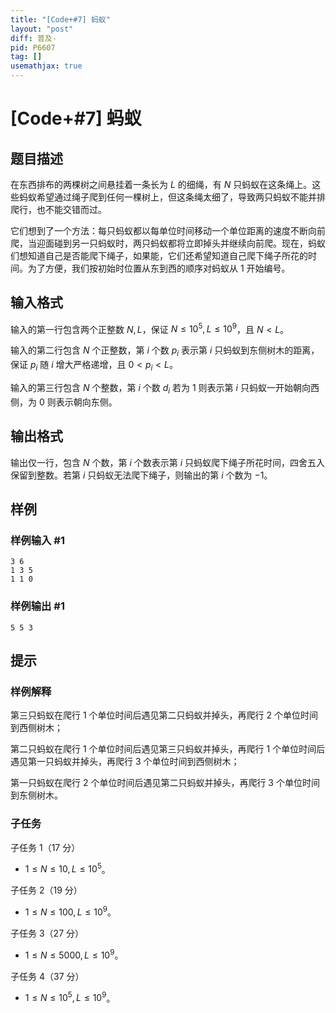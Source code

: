 ```yaml
---
title: "[Code+#7] 蚂蚁"
layout: "post"
diff: 普及-
pid: P6607
tag: []
usemathjax: true
---
```


# [Code+#7] 蚂蚁
## 题目描述

在东西排布的两棵树之间悬挂着一条长为 $L$ 的细绳，有 $N$ 只蚂蚁在这条绳上。这些蚂蚁希望通过绳子爬到任何一棵树上，但这条绳太细了，导致两只蚂蚁不能并排爬行，也不能交错而过。

它们想到了一个方法：每只蚂蚁都以每单位时间移动一个单位距离的速度不断向前爬，当迎面碰到另一只蚂蚁时，两只蚂蚁都将立即掉头并继续向前爬。现在，蚂蚁们想知道自己是否能爬下绳子，如果能，它们还希望知道自己爬下绳子所花的时间。为了方便，我们按初始时位置从东到西的顺序对蚂蚁从 $1$ 开始编号。
## 输入格式

输入的第一行包含两个正整数 $N, L$，保证 $N\le 10^5, L\le 10^9$，且 $N<L$。

输入的第二行包含 $N$ 个正整数，第 $i$ 个数 $p_i$ 表示第 $i$ 只蚂蚁到东侧树木的距离，保证 $p_i$ 随 $i$ 增大严格递增，且 $0<p_i<L$。

输入的第三行包含 $N$ 个整数，第 $i$ 个数 $d_i$ 若为 $1$ 则表示第 $i$ 只蚂蚁一开始朝向西侧，为 $0$ 则表示朝向东侧。
## 输出格式

输出仅一行，包含 $N$ 个数，第 $i$ 个数表示第 $i$ 只蚂蚁爬下绳子所花时间，四舍五入保留到整数。若第 $i$ 只蚂蚁无法爬下绳子，则输出的第 $i$ 个数为 $-1$。
## 样例

### 样例输入 #1
```
3 6
1 3 5
1 1 0
```
### 样例输出 #1
```
5 5 3
```
## 提示

### 样例解释

第三只蚂蚁在爬行 $1$ 个单位时间后遇见第二只蚂蚁并掉头，再爬行 $2$ 个单位时间到西侧树木；

第二只蚂蚁在爬行 $1$ 个单位时间后遇见第三只蚂蚁并掉头，再爬行 $1$ 个单位时间后遇见第一只蚂蚁并掉头，再爬行 $3$ 个单位时间到西侧树木；

第一只蚂蚁在爬行 $2$ 个单位时间后遇见第二只蚂蚁并掉头，再爬行 $3$ 个单位时间到东侧树木。

### 子任务

子任务 $1$（$17$ 分）
- $1\le N\le 10, L\le 10^5$。

子任务 $2$（$19$ 分）
- $1\le N\le 100, L\le 10^9$。

子任务 $3$（$27$ 分）
- $1\le N\le 5000, L\le 10^9$。

子任务 $4$（$37$ 分）
- $1\le N\le 10^5, L\le 10^9$。
